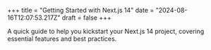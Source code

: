 +++
title = "Getting Started with Next.js 14"
date = "2024-08-16T12:07:53.217Z"
draft = false
+++

  A quick guide to help you kickstart your Next.js 14 project, covering essential features and best practices.
        